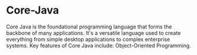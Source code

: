 # Core-Java
Core Java is the foundational programming language that forms the backbone of many applications. It's a versatile language used to create everything from simple desktop applications to complex enterprise systems.  Key features of Core Java include:  Object-Oriented Programming.

